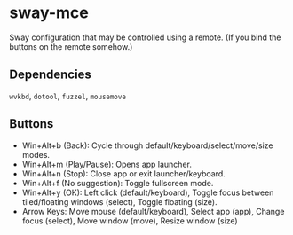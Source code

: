 # sway-mce
Sway configuration that may be controlled using a remote. (If you bind the buttons on the remote somehow.)

## Dependencies
`wvkbd`, `dotool`, `fuzzel`, `mousemove`

## Buttons
- Win+Alt+b (Back): Cycle through default/keyboard/select/move/size modes.
- Win+Alt+m (Play/Pause): Opens app launcher.
- Win+Alt+n (Stop): Close app or exit launcher/keyboard.
- Win+Alt+f (No suggestion): Toggle fullscreen mode.
- Win+Alt+y (OK): Left click (default/keyboard), Toggle focus between tiled/floating windows (select), Toggle floating (size).
- Arrow Keys: Move mouse (default/keyboard), Select app (app), Change focus (select), Move window (move), Resize window (size)
